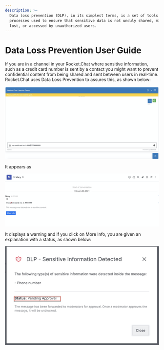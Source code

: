 ```yaml
---
description: >-
  Data loss prevention (DLP), in its simplest terms, is a set of tools and
  processes used to ensure that sensitive data is not unduly shared, misused,
  lost, or accessed by unauthorized users.
---
```


# Data Loss Prevention User Guide

If you are in a channel in your Rocket.Chat where sensitive information, such as a credit card number is sent by a contact you might want to prevent confidential content from being shared and sent between users in real-time. Rocket.Chat uses Data Loss Prevention to assures this, as shown below:

![](../../../.gitbook/assets/image%20%28278%29.png)

It appears as 

![](../../../.gitbook/assets/image%20%28276%29.png)

It displays a warning and if you click on More Info, you are given an explanation with a status, as shown below:  

![](../../../.gitbook/assets/image%20%28279%29.png)







